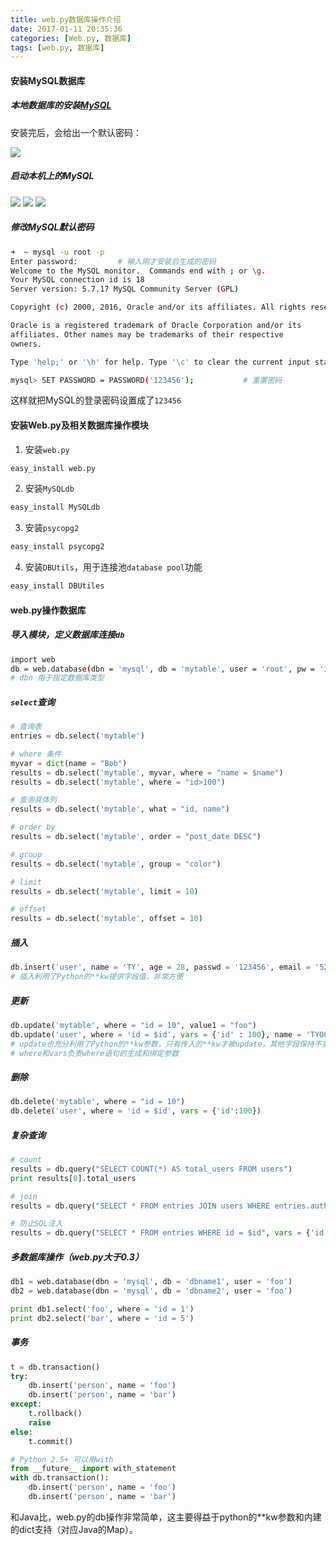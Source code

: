 ```yaml
---
title: web.py数据库操作介绍
date: 2017-01-11 20:35:36
categories: [Web.py, 数据库]
tags: [web.py, 数据库]
---
```


#### 安装MySQL数据库

##### 本地数据库的安装[MySQL](http://dev.mysql.com/downloads/mysql/)
安装完后，会给出一个默认密码：

<!--more-->

![](http://o6lw1c1bf.bkt.clouddn.com/初始化密码.png)

##### 启动本机上的MySQL
![](http://o6lw1c1bf.bkt.clouddn.com/启动MySQL-1.png)
![](http://o6lw1c1bf.bkt.clouddn.com/启动MySQL-2.png)
![](http://o6lw1c1bf.bkt.clouddn.com/启动MySQL-3.png)

##### 修改MySQL默认密码

```bash
➜  ~ mysql -u root -p       
Enter password:         # 输入刚才安装后生成的密码
Welcome to the MySQL monitor.  Commands end with ; or \g.
Your MySQL connection id is 18
Server version: 5.7.17 MySQL Community Server (GPL)

Copyright (c) 2000, 2016, Oracle and/or its affiliates. All rights reserved.

Oracle is a registered trademark of Oracle Corporation and/or its
affiliates. Other names may be trademarks of their respective
owners.

Type 'help;' or '\h' for help. Type '\c' to clear the current input statement.

mysql> SET PASSWORD = PASSWORD('123456');           # 重置密码
```
这样就把MySQL的登录密码设置成了``123456``

#### 安装Web.py及相关数据库操作模块

1. 安装``web.py``
```bash
easy_install web.py
```
2. 安装``MySQLdb``
```bash
easy_install MySQLdb
```
3. 安装``psycopg2``
```bash
easy_install psycopg2
```
4. 安装``DBUtils``，用于连接池``database pool``功能
```bash
easy_install DBUtiles
```

#### web.py操作数据库

##### 导入模块，定义数据库连接``db``
```bash
import web
db = web.database(dbn = 'mysql', db = 'mytable', user = 'root', pw = '123456')
# dbn 用于指定数据库类型
```

##### ``select``查询
```python
# 查询表
entries = db.select('mytable')

# where 条件
myvar = dict(name = "Bob")
results = db.select('mytable', myvar, where = "name = $name")
results = db.select('mytable', where = "id>100")

# 查询具体列
results = db.select('mytable', what = "id, name")

# order by
results = db.select('mytable', order = "post_date DESC")

# group
results = db.select('mytable', group = "color")

# limit
results = db.select('mytable', limit = 10)

# offset
results = db.select('mytable', offset = 10)
```

##### 插入
```python
db.insert('user', name = 'TY', age = 28, passwd = '123456', email = '526077432@qq.com')
# 插入利用了Python的**kw提供字段值，非常方便
```

##### 更新
```python
db.update('mytable', where = "id = 10", value1 = "foo")
db.update('user', where = 'id = $id', vars = {'id' : 100}, name = 'TY001', age = 29)
# update也充分利用了Python的**kw参数，只有传入的**kw才被update，其他字段保持不变。
# where和vars负责where语句的生成和绑定参数
```

##### 删除
```python
db.delete('mytable', where = "id = 10")
db.delete('user', where = 'id = $id', vars = {'id':100})
```

##### 复杂查询
```python
# count
results = db.query("SELECT COUNT(*) AS total_users FROM users")
print results[0].total_users

# join
results = db.query("SELECT * FROM entries JOIN users WHERE entries.author_id = users.id")

# 防止SQL注入
results = db.query("SELECT * FROM entries WHERE id = $id", vars = {'id':10})
```

##### 多数据库操作（web.py大于0.3）
```python
db1 = web.database(dbn = 'mysql', db = 'dbname1', user = 'foo')
db2 = web.database(dbn = 'mysql', db = 'dbname2', user = 'foo')

print db1.select('foo', where = 'id = 1')
print db2.select('bar', where = 'id = 5')
```

##### 事务
```python
t = db.transaction()
try:
    db.insert('person', name = 'foo')
    db.insert('person', name = 'bar')
except:
    t.rollback()
    raise
else:
    t.commit()

# Python 2.5+ 可以用with
from __future__ import with_statement
with db.transaction():
    db.insert('person', name = 'foo')
    db.insert('person', name = 'bar')
```

和Java比，web.py的db操作非常简单，这主要得益于python的**kw参数和内建的dict支持（对应Java的Map）。
